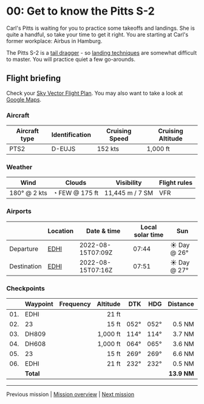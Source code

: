 00: Get to know the Pitts S-2
==================

Carl's Pitts is waiting for you to practice some takeoffs and landings. She is quite a handful, so take your time to get it right. You are starting at Carl's former workplace: Airbus in Hamburg.

The Pitts S-2 is a [tail dragger](https://de.wikipedia.org/wiki/Tail_Dragger) - so [landing techniques](https://www.youtube.com/watch?v=5BwvCvieZN4) are somewhat difficult to master. You will practice quiet a few go-arounds.

Flight briefing
---------------

Check your [Sky Vector Flight Plan](https://skyvector.com/?ll=53.53763457444899,9.82663762351697&chart=301&zoom=3&fpl=N0152A010%20EDHI%205331N00956E%205332N01002E%20EDHI). You may also want to take a look at [Google Maps](https://www.google.com/maps/@?api=1&map_action=map&center=53.53763457444899,9.82663762351697&zoom=12&basemap=terrain).

### Aircraft

| Aircraft type | Identification | Cruising Speed | Cruising Altitude |
|---------------|----------------|----------------|-------------------|
| PTS2 | D-EUJS | 152 kts | 1,000 ft |

### Weather

| Wind | Clouds | Visibility | Flight rules |
|------|--------|------------|--------------|
| 180° @ 2 kts | ◔ FEW @ 175 ft | 11,445 m / 7 SM | VFR |

### Airports

|             | Location | Date & time | Local solar time | Sun |
|-------------|----------|-------------|------------------|-----|
| Departure   | [EDHI](https://skyvector.com/airport/EDHI) | 2022-08-15T07:09Z | 07:44 | ☀ Day @ 26° |
| Destination | [EDHI](https://skyvector.com/airport/EDHI) | 2022-08-15T07:16Z | 07:51 | ☀ Day @ 27° |

### Checkpoints

|     | Waypoint  | Frequency  | Altitude  | DTK  | HDG  | Distance |   ETE |
|:---:|-----------|-----------:|----------:|-----:|-----:|---------:|------:|
| 01. | EDHI      |            |     21 ft |      |      |          |       |
| 02. | 23        |            |     15 ft | 052° | 052° |   0.5 NM | 01:00 |
| 03. | DH809     |            |  1,000 ft | 114° | 114° |   3.7 NM | 01:29 |
| 04. | DH608     |            |  1,000 ft | 064° | 065° |   3.6 NM | 01:25 |
| 05. | 23        |            |     15 ft | 269° | 269° |   6.6 NM | 02:38 |
| 06. | EDHI      |            |     21 ft | 232° | 232° |   0.5 NM | 01:00 |
|     | **Total** |      |     |           |      | **13.9 NM** | **07:30** |

----

Previous mission | [Mission overview](./README.md) | [Next mission](./01_off_to_aeroe.md)

